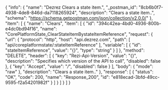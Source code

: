 {
  "info": {
    "name": "Dezrez Clears a state item.",
    "_postman_id": "8cb6b0f7-4938-4de8-846d-da7118265924",
    "description": "Clears a state item..",
    "schema": "https://schema.getpostman.com/json/collection/v2.0.0/"
  },
  "item": [
    {
      "name": "Clears",
      "item": [
        {
          "id": "394c42ea-4bd0-4936-800b-e4dc0bd94f16",
          "name": "CorePlatformState_ClearStateItemBystateItemReference",
          "request": {
            "url": {
              "protocol": "http",
              "host": "api.dezrez.com",
              "path": [
                "api/coreplatformstate/:stateItemReference"
              ],
              "variable": [
                {
                  "id": "stateItemReference",
                  "value": "{}",
                  "type": "string"
                }
              ]
            },
            "method": "DELETE",
            "header": [
              {
                "key": "Rezi-Api-Version",
                "value": "{}",
                "description": "Specifies which version of the API to call",
                "disabled": false
              },
              {
                "key": "Accept",
                "value": "*/*",
                "disabled": false
              }
            ],
            "body": {
              "mode": "raw"
            },
            "description": "Clears a state item.."
          },
          "response": [
            {
              "status": "OK",
              "code": 200,
              "name": "Response_200",
              "id": "e818ecad-3bfd-49cc-9595-f2a54201982f"
            }
          ]
        }
      ]
    }
  ]
}